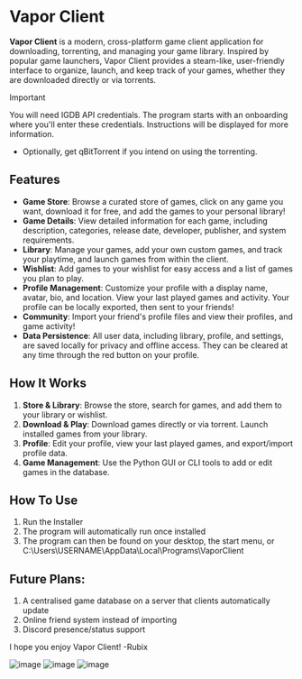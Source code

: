 # Vapor Client

**Vapor Client** is a modern, cross-platform game client application for downloading, torrenting, and managing your game library. Inspired by popular game launchers, Vapor Client provides a steam-like, user-friendly interface to organize, launch, and keep track of your games, whether they are downloaded directly or via torrents.

> [!IMPORTANT]
> You will need IGDB API credentials. The program starts with an onboarding where you'll enter these credentials. Instructions will be displayed for more information. 
> + Optionally, get qBitTorrent if you intend on using the torrenting. 

## Features

- **Game Store**: Browse a curated store of games, click on any game you want, download it for free, and add the games to your personal library!
- **Game Details**: View detailed information for each game, including description, categories, release date, developer, publisher, and system requirements.
- **Library**: Manage your games, add your own custom games, and track your playtime, and launch games from within the client.
- **Wishlist**: Add games to your wishlist for easy access and a list of games you plan to play.
- **Profile Management**: Customize your profile with a display name, avatar, bio, and location. View your last played games and activity. Your profile can be locally exported, then sent to your friends!
- **Community**: Import your friend's profile files and view their profiles, and game activity!
- **Data Persistence**: All user data, including library, profile, and settings, are saved locally for privacy and offline access. They can be cleared at any time through the red button on your profile.

## How It Works

1. **Store & Library**: Browse the store, search for games, and add them to your library or wishlist.
2. **Download & Play**: Download games directly or via torrent. Launch installed games from your library.
3. **Profile**: Edit your profile, view your last played games, and export/import profile data.
4. **Game Management**: Use the Python GUI or CLI tools to add or edit games in the database.

## How To Use

1. Run the Installer
2. The program will automatically run once installed
3. The program can then be found on your desktop, the start menu, or C:\Users\USERNAME\AppData\Local\Programs\VaporClient

## Future Plans:
1. A centralised game database on a server that clients automatically update
2. Online friend system instead of importing
2. Discord presence/status support

I hope you enjoy Vapor Client!
-Rubix

![image](https://github.com/user-attachments/assets/1b47335d-10dc-4577-87e4-85ccda00b61c)
![image](https://github.com/user-attachments/assets/5948393f-b6cb-466a-ad1c-361711f8f11d)
![image](https://github.com/user-attachments/assets/b729f804-d19b-4450-bc79-b54d571acda6)
